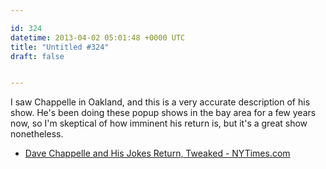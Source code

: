 ```yaml
---

id: 324
datetime: 2013-04-02 05:01:48 +0000 UTC
title: "Untitled #324"
draft: false


---
```


I saw Chappelle in Oakland, and this is a very accurate description of his show. He's been doing these popup shows in the bay area for a few years now, so I'm skeptical of how imminent his return is, but it's a great show nonetheless. 

 
 * [Dave Chappelle and His Jokes Return, Tweaked - NYTimes.com](http://www.nytimes.com/2013/04/02/arts/television/dave-chappelle-and-his-jokes-return-tweaked.html?src=dayp)


